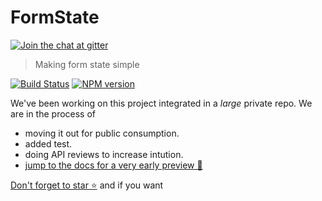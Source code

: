 # FormState

[![Join the chat at  gitter](https://badges.gitter.im/Join%20Chat.svg)](https://gitter.im/formstate/general)

> Making form state simple

[![Build Status][travis-image]][travis-url]
[![NPM version][npm-image]][npm-url]

We've been working on this project integrated in a *large* private repo. We are in the process of

- moving it out for public consumption.
- added test.
- doing API reviews to increase intution.
- [jump to the docs for a very early preview 🌹](http://formstate.github.io/formstate/)

[Don't forget to star ⭐](https://github.com/formstate/formstate/stargazers) and if you want


[travis-image]:https://travis-ci.org/formstate/formstate.svg?branch=master
[travis-url]:https://travis-ci.org/formstate/formstate
[npm-image]:https://img.shields.io/npm/v/formstate.svg?style=flat
[npm-url]:https://npmjs.org/package/formstate
